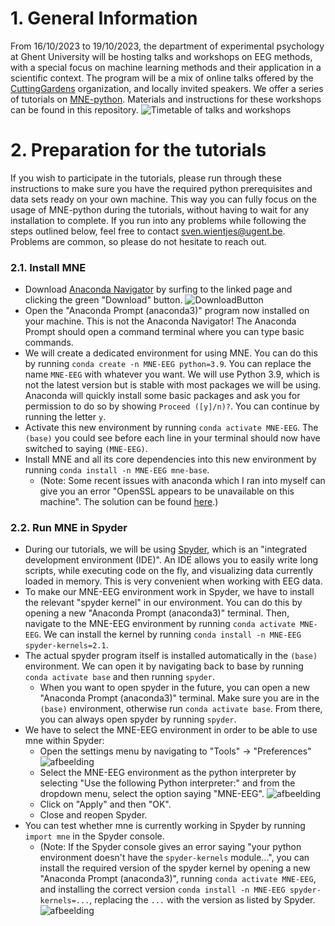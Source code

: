 # 1. General Information
From 16/10/2023 to 19/10/2023, the department of experimental psychology at Ghent University will be hosting talks and workshops on EEG methods, with a special focus on machine learning methods and their application in a scientific context. The program will be a mix of online talks offered by the [CuttingGardens](https://cuttinggardens2023.org/) organization, and locally invited speakers. We offer a series of tutorials on [MNE-python](https://mne.tools/stable/index.html). Materials and instructions for these workshops can be found in this repository. ![Timetable of talks and workshops](https://cuttinggardens2023.org/wp-content/uploads/2023/09/Ghent-timetable-3.png)

# 2. Preparation for the tutorials
If you wish to participate in the tutorials, please run through these instructions to make sure you have the required python prerequisites and data sets ready on your own machine. This way you can fully focus on the usage of MNE-python during the tutorials, without having to wait for any installation to complete. If you run into any problems while following the steps outlined below, feel free to contact sven.wientjes@ugent.be. Problems are common, so please do not hesitate to reach out.

### 2.1. Install MNE
- Download [Anaconda Navigator](https://www.anaconda.com/download) by surfing to the linked page and clicking the green "Download" button. ![DownloadButton](https://github.com/eeg-ugent/Ghent_CuttingGardens2023/assets/36112808/af304350-d4ea-47a2-9e0f-456617e67c92)
- Open the "Anaconda Prompt (anaconda3)" program now installed on your machine. This is not the Anaconda Navigator! The Anaconda Prompt should open a command terminal where you can type basic commands.
- We will create a dedicated environment for using MNE. You can do this by running `conda create -n MNE-EEG python=3.9`. You can replace the name `MNE-EEG` with whatever you want. We will use Python 3.9, which is not the latest version but is stable with most packages we will be using. Anaconda will quickly install some basic packages and ask you for permission to do so by showing `Proceed ([y]/n)?`. You can continue by running the letter `y`.
- Activate this new environment by running `conda activate MNE-EEG`. The `(base)` you could see before each line in your terminal should now have switched to saying `(MNE-EEG)`. 
- Install MNE and all its core dependencies into this new environment by running `conda install -n MNE-EEG mne-base`.
  - (Note: Some recent issues with anaconda which I ran into myself can give you an error "OpenSSL appears to be unavailable on this machine". The solution can be found [here](https://github.com/conda/conda/issues/11795#issuecomment-1680167888).)

### 2.2. Run MNE in Spyder
- During our tutorials, we will be using [Spyder](https://www.spyder-ide.org/), which is an "integrated development environment (IDE)". An IDE allows you to easily write long scripts, while executing code on the fly, and visualizing data currently loaded in memory. This is very convenient when working with EEG data.
- To make our MNE-EEG environment work in Spyder, we have to install the relevant "spyder kernel" in our environment. You can do this by opening a new "Anaconda Prompt (anaconda3)" terminal. Then, navigate to the MNE-EEG environment by running `conda activate MNE-EEG`. We can install the kernel by running `conda install -n MNE-EEG spyder-kernels=2.1`.
- The actual spyder program itself is installed automatically in the `(base)` environment. We can open it by navigating back to base by running `conda activate base` and then running `spyder`.
  - When you want to open spyder in the future, you can open a new "Anaconda Prompt (anaconda3)" terminal. Make sure you are in the `(base)` environment, otherwise run `conda activate base`. From there, you can always open spyder by running `spyder`.
- We have to select the MNE-EEG environment in order to be able to use mne within Spyder:
  - Open the settings menu by navigating to "Tools" -> "Preferences" ![afbeelding](https://github.com/eeg-ugent/Ghent_CuttingGardens2023/assets/36112808/1a9926f3-9b9b-4ced-a783-463d14b91519)
  - Select the MNE-EEG environment as the python interpreter by selecting "Use the following Python interpreter:" and from the dropdown menu, select the option saying "MNE-EEG". ![afbeelding](https://github.com/eeg-ugent/Ghent_CuttingGardens2023/assets/36112808/5226f8c1-d702-43f9-8738-a9569e29f7de)
  - Click on "Apply" and then "OK".
  - Close and reopen Spyder.
- You can test whether mne is currently working in Spyder by running `import mne` in the Spyder console.
  - (Note: If the Spyder console gives an error saying "your python environment doesn't have the `spyder-kernels` module...", you can install the required version of the spyder kernel by opening a new "Anaconda Prompt (anaconda3)", running `conda activate MNE-EEG`, and installing the correct version `conda install -n MNE-EEG spyder-kernels=...`, replacing the `...` with the version as listed by Spyder. ![afbeelding](https://github.com/eeg-ugent/Ghent_CuttingGardens2023/assets/36112808/0b3efcff-a78a-4bf7-af11-4786025f69c2)




